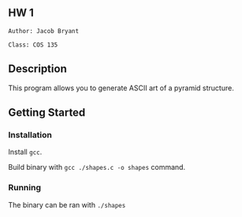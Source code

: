 ## HW 1

```
Author: Jacob Bryant

Class: COS 135
```

## Description

This program allows you to generate ASCII art of a pyramid structure.

## Getting Started

### Installation

Install `gcc`.

Build binary with `gcc ./shapes.c -o shapes` command.

### Running

The binary can be ran with `./shapes`
